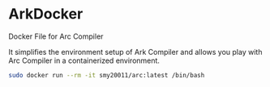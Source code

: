 # ArkDocker

Docker File for Arc Compiler

It simplifies the environment setup of Ark Compiler and allows you play with Arc Compiler in a containerized environment.

```bash
sudo docker run --rm -it smy20011/arc:latest /bin/bash
```
